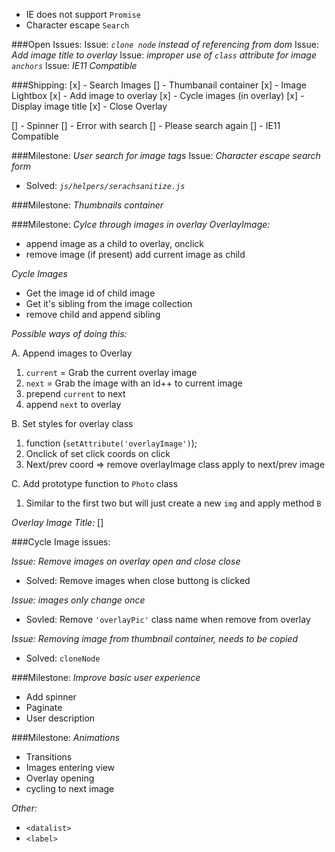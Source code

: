 - IE does not support `Promise`
- Character escape `Search` 

###Open Issues:
  Issue: *`clone node` instead of referencing from dom*
  Issue: *Add image title to overlay*
  Issue: *improper use of `class` attribute for image `anchors`*
  Issue: *IE11 Compatible*

###Shipping: 
[x] - Search Images
[] - Thumbanail container
[x] - Image Lightbox
  [x] - Add image to overlay
  [x] - Cycle images (in overlay)
  [x] - Display image title
[x] - Close Overlay

[] - Spinner
[] - Error with search
[] - Please search again
[] - IE11 Compatible

###Milestone: *User search for image tags*
  Issue: *Character escape search form*
   - Solved: *`js/helpers/serachsanitize.js`*

###Milestone: *Thumbnails container*


###Milestone: *Cylce through images in overlay*
*OverlayImage:*

- append image as a child to overlay, onclick
- remove image (if present) add current image as child

*Cycle Images*

- Get the image id of child image 
- Get it's sibling from the image collection
- remove child and append sibling

*Possible ways of doing this:*

A. Append images to Overlay
  1. `current` = Grab the current overlay image 
  2. `next` = Grab the image with an id++ to current image
  3. prepend `current` to next
  4. append `next` to overlay


B. Set styles for overlay class
  1. function (`setAttribute('overlayImage')`);
  2. Onclick of set click coords on click 
  3. Next/prev coord => remove overlayImage class apply to next/prev image

C. Add prototype function to `Photo` class
  1. Similar to the first two but will just create a new `img` and apply method `B`

*Overlay Image Title:*
[] 

###Cycle Image issues:


*Issue: Remove images on overlay open and close close*
  - Solved: Remove images when close buttong is clicked

*Issue: images only change once*
  - Sovled: Remove `'overlayPic'` class name when remove from overlay 


*Issue: Removing image from thumbnail container, needs to be copied*
  - Solved: `cloneNode`


###Milestone: *Improve basic user experience*
- Add spinner
- Paginate 
- User description

###Milestone: *Animations*
- Transitions
 - Images entering view
 - Overlay opening 
 - cycling to next image

*Other:*

- `<datalist>`
- `<label>`